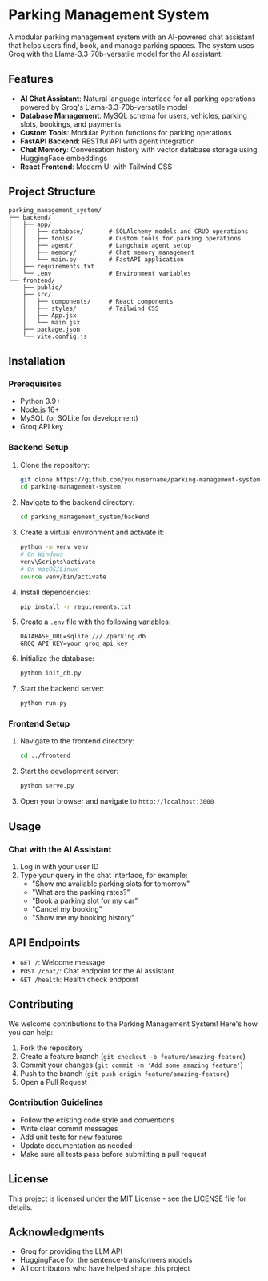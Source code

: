 # Parking Management System

A modular parking management system with an AI-powered chat assistant that helps users find, book, and manage parking spaces. The system uses Groq with the Llama-3.3-70b-versatile model for the AI assistant.

## Features

- **AI Chat Assistant**: Natural language interface for all parking operations powered by Groq's Llama-3.3-70b-versatile model
- **Database Management**: MySQL schema for users, vehicles, parking slots, bookings, and payments
- **Custom Tools**: Modular Python functions for parking operations
- **FastAPI Backend**: RESTful API with agent integration
- **Chat Memory**: Conversation history with vector database storage using HuggingFace embeddings
- **React Frontend**: Modern UI with Tailwind CSS

## Project Structure

```
parking_management_system/
├── backend/
│   ├── app/
│   │   ├── database/       # SQLAlchemy models and CRUD operations
│   │   ├── tools/          # Custom tools for parking operations
│   │   ├── agent/          # Langchain agent setup
│   │   ├── memory/         # Chat memory management
│   │   └── main.py         # FastAPI application
│   ├── requirements.txt
│   └── .env                # Environment variables
└── frontend/
    ├── public/
    ├── src/
    │   ├── components/     # React components
    │   ├── styles/         # Tailwind CSS
    │   ├── App.jsx
    │   └── main.jsx
    ├── package.json
    └── vite.config.js
```

## Installation

### Prerequisites

- Python 3.9+
- Node.js 16+
- MySQL (or SQLite for development)
- Groq API key

### Backend Setup

1. Clone the repository:
   ```bash
   git clone https://github.com/yourusername/parking-management-system.git
   cd parking-management-system
   ```

2. Navigate to the backend directory:
   ```bash
   cd parking_management_system/backend
   ```

3. Create a virtual environment and activate it:
   ```bash
   python -m venv venv
   # On Windows
   venv\Scripts\activate
   # On macOS/Linux
   source venv/bin/activate
   ```

4. Install dependencies:
   ```bash
   pip install -r requirements.txt
   ```

5. Create a `.env` file with the following variables:
   ```
   DATABASE_URL=sqlite:///./parking.db
   GROQ_API_KEY=your_groq_api_key
   ```

6. Initialize the database:
   ```bash
   python init_db.py
   ```

7. Start the backend server:
   ```bash
   python run.py
   ```

### Frontend Setup

1. Navigate to the frontend directory:
   ```bash
   cd ../frontend
   ```



2. Start the development server:
   ```bash
   python serve.py
   ```

3. Open your browser and navigate to `http://localhost:3000`

## Usage

### Chat with the AI Assistant

1. Log in with your user ID
2. Type your query in the chat interface, for example:
   - "Show me available parking slots for tomorrow"
   - "What are the parking rates?"
   - "Book a parking slot for my car"
   - "Cancel my booking"
   - "Show me my booking history"

## API Endpoints

- `GET /`: Welcome message
- `POST /chat/`: Chat endpoint for the AI assistant
- `GET /health`: Health check endpoint

## Contributing

We welcome contributions to the Parking Management System! Here's how you can help:

1. Fork the repository
2. Create a feature branch (`git checkout -b feature/amazing-feature`)
3. Commit your changes (`git commit -m 'Add some amazing feature'`)
4. Push to the branch (`git push origin feature/amazing-feature`)
5. Open a Pull Request

### Contribution Guidelines

- Follow the existing code style and conventions
- Write clear commit messages
- Add unit tests for new features
- Update documentation as needed
- Make sure all tests pass before submitting a pull request

## License

This project is licensed under the MIT License - see the LICENSE file for details.

## Acknowledgments

- Groq for providing the LLM API
- HuggingFace for the sentence-transformers models
- All contributors who have helped shape this project
